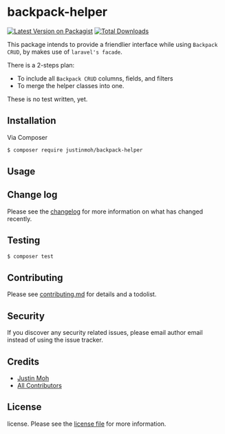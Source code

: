# backpack-helper

[![Latest Version on Packagist][ico-version]][link-packagist]
[![Total Downloads][ico-downloads]][link-downloads]

This package intends to provide a friendlier interface while using `Backpack CRUD`, 
by makes use of `laravel's facade`.

There is a 2-steps plan:
- To include all `Backpack CRUD` columns, fields, and filters
- To merge the helper classes into one.

These is no test written, yet.

## Installation

Via Composer

``` bash
$ composer require justinmoh/backpack-helper
```

## Usage

## Change log

Please see the [changelog](changelog.md) for more information on what has changed recently.

## Testing

``` bash
$ composer test
```

## Contributing

Please see [contributing.md](contributing.md) for details and a todolist.

## Security

If you discover any security related issues, please email author email instead of using the issue tracker.

## Credits

- [Justin Moh][link-author]
- [All Contributors][link-contributors]

## License

license. Please see the [license file](license.md) for more information.

[ico-version]: https://img.shields.io/packagist/v/justinmoh/backpack-helper.svg?style=flat-square
[ico-downloads]: https://img.shields.io/packagist/dt/justinmoh/backpack-helper.svg?style=flat-square

[link-packagist]: https://packagist.org/packages/justinmoh/backpack-helper
[link-downloads]: https://packagist.org/packages/justinmoh/backpack-helper
[link-author]: https://github.com/justinmoh
[link-contributors]: ../../contributors
